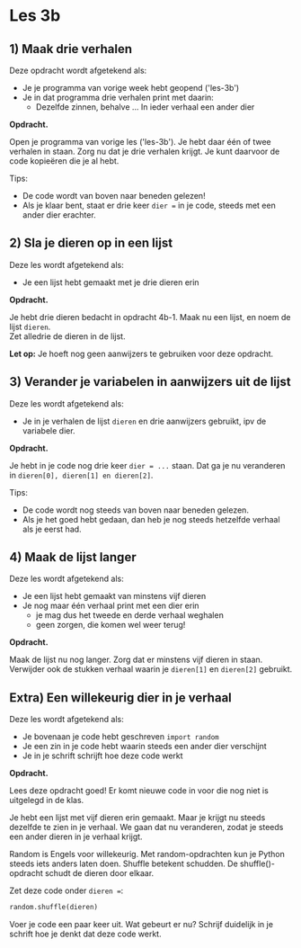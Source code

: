 # Les 3b

## 1\) Maak drie verhalen

Deze opdracht wordt afgetekend als:

* Je je programma van vorige week hebt geopend \('les-3b'\)
* Je in dat programma drie verhalen print met daarin:
  * Dezelfde zinnen, behalve ... In ieder verhaal een ander dier

**Opdracht.**

Open je programma van vorige les \('les-3b'\). Je hebt daar één of twee verhalen in staan. Zorg nu dat je drie verhalen krijgt. Je kunt daarvoor de code kopieëren die je al hebt.

Tips:

* De code wordt van boven naar beneden gelezen!
* Als je klaar bent, staat er drie keer `dier =` in je code, steeds met een ander dier erachter.

## 2\) Sla je dieren op in een lijst

Deze les wordt afgetekend als:

* Je een lijst hebt gemaakt met je drie dieren erin

**Opdracht.**

Je hebt drie dieren bedacht in opdracht 4b-1. Maak nu een lijst, en noem de lijst `dieren`.  
Zet alledrie de dieren in de lijst.

**Let op:** Je hoeft nog geen aanwijzers te gebruiken voor deze opdracht.

## 3\) Verander je variabelen in aanwijzers uit de lijst

Deze les wordt afgetekend als:

* Je in je verhalen de lijst `dieren` en drie aanwijzers gebruikt, ipv de variabele dier.

**Opdracht.**

Je hebt in je code nog drie keer `dier = ...` staan. Dat ga je nu veranderen in `dieren[0], dieren[1] en dieren[2]`.

Tips:

* De code wordt nog steeds van boven naar beneden gelezen.
* Als je het goed hebt gedaan, dan heb je nog steeds hetzelfde verhaal als je eerst had.

## 4\) Maak de lijst langer

Deze les wordt afgetekend als:

* Je een lijst hebt gemaakt van minstens vijf dieren
* Je nog maar één verhaal print met een dier erin 
  * je mag dus het tweede en derde verhaal weghalen
  * geen zorgen, die komen wel weer terug!

**Opdracht.**

Maak de lijst nu nog langer. Zorg dat er minstens vijf dieren in staan. Verwijder ook de stukken verhaal waarin je `dieren[1]` en `dieren[2]` gebruikt.

## Extra\) Een willekeurig dier in je verhaal

Deze les wordt afgetekend als:

* Je bovenaan je code hebt geschreven `import random`
* Je een zin in je code hebt waarin steeds een ander dier verschijnt
* Je in je schrift schrijft hoe deze code werkt

**Opdracht.**

Lees deze opdracht goed! Er komt nieuwe code in voor die nog niet is uitgelegd in de klas.

Je hebt een lijst met vijf dieren erin gemaakt. Maar je krijgt nu steeds dezelfde te zien in je verhaal. We gaan dat nu veranderen, zodat je steeds een ander dieren in je verhaal krijgt.

Random is Engels voor willekeurig. Met random-opdrachten kun je Python steeds iets anders laten doen. Shuffle betekent schudden. De shuffle\(\)-opdracht schudt de dieren door elkaar.

Zet deze code onder `dieren =`:

```python
random.shuffle(dieren)
```

Voer je code een paar keer uit. Wat gebeurt er nu? Schrijf duidelijk in je schrift hoe je denkt dat deze code werkt.

